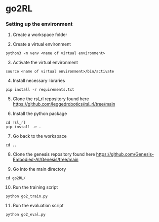 # go2RL

### Setting up the environment

1. Create a workspace folder 

2. Create a virtual environment

```
python3 -m venv <name of virtual environment>
```

3. Activate the virtual environment

```
source <name of virtual environment>/bin/activate
```

4. Install necessary libraries

```
pip install -r requirements.txt
```

5. Clone the rsl_rl repository found here https://github.com/leggedrobotics/rsl_rl/tree/main

6. Install the python package

```
cd rsl_rl
pip install -e .
```

7. Go back to the workspace

```
cd ..
```

8. Clone the genesis repository found here https://github.com/Genesis-Embodied-AI/Genesis/tree/main

9. Go into the main directory

```
cd go2RL/
```

10. Run the training script

```
python go2_train.py
```

11. Run the evaluation script

```
python go2_eval.py
```



